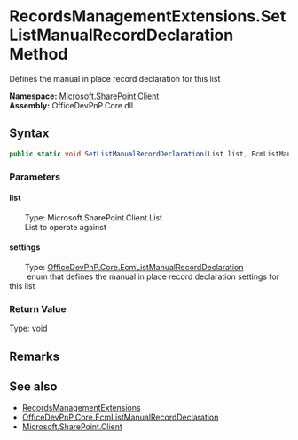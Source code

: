 # RecordsManagementExtensions.SetListManualRecordDeclaration Method  
 Defines the manual in place record declaration for this list   

**Namespace:** [Microsoft.SharePoint.Client](Microsoft.SharePoint.Client.md)  
**Assembly:** OfficeDevPnP.Core.dll  
## Syntax
```C#
public static void SetListManualRecordDeclaration(List list, EcmListManualRecordDeclaration settings)
```
### Parameters
#### list  
&emsp;&emsp;Type: Microsoft.SharePoint.Client.List  
&emsp;&emsp;List to operate against  

  

#### settings  
&emsp;&emsp;Type: [OfficeDevPnP.Core.EcmListManualRecordDeclaration](OfficeDevPnP.Core.EcmListManualRecordDeclaration.md)  
&emsp;&emsp; enum that defines the manual in place record declaration settings for this list  

  

### Return Value
Type: void  

## Remarks
  
## See also
- [RecordsManagementExtensions](Microsoft.SharePoint.Client.RecordsManagementExtensions.md) 
- [OfficeDevPnP.Core.EcmListManualRecordDeclaration](OfficeDevPnP.Core.EcmListManualRecordDeclaration.md)
- [Microsoft.SharePoint.Client](Microsoft.SharePoint.Client.md) 
